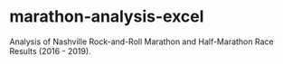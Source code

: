 # marathon-analysis-excel
Analysis of Nashville Rock-and-Roll Marathon and Half-Marathon Race Results (2016 - 2019).
